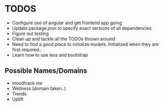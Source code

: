 TODOS
=====
- Configure use of angular and get frontend app going
- Update package.json to specify exact versions of all dependencies
- Figure out testing
- Clean up and tackle all the TODOs thrown around
- Need to find a good place to initialize models. Initialized when they are first required..
- Learn how to use less and bootstrap

Possible Names/Domains
--------------
- moodtrack.me
- Wellness (domain taken..)
- Trends
- Uplift
